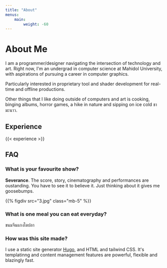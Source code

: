 ```yaml
---
title: "About"
menus:
    main:
        weight: -60
---
```


# About Me
I am a programmer/designer navigating the intersection of technology and art. Right now, I'm an undergrad in computer science at Mahidol University, with aspirations of pursuing a career in computer graphics. 

Particularly interested in proprietary tool and shader development for real-time and offline productions.

Other things that I like doing outside of computers and art is cooking, binging albums, horror games, a hike in nature and sipping on ice cold <span class="font-sans-thai font-normal tracking-tight">ชามะนาว</span>. 

## Experience

{{< experience >}}

## FAQ
### What is your favourite show?
**Severance**. The score, story, cinematography and performances are oustanding. You have to see it to believe it. Just thinking about it gives me goosebumps.  

{{% figdiv src="3.jpg" class="mb-5" %}}

### What is one meal you can eat everyday?
<span class="font-sans-thai">ขนมจีนแกงไตปลา</span>

### How was this site made?
I use a static site generator [Hugo](https://gohugo.io/), and HTML and tailwind CSS. It's templatinng and content management features are powerful, flexible and blazingly fast.  
